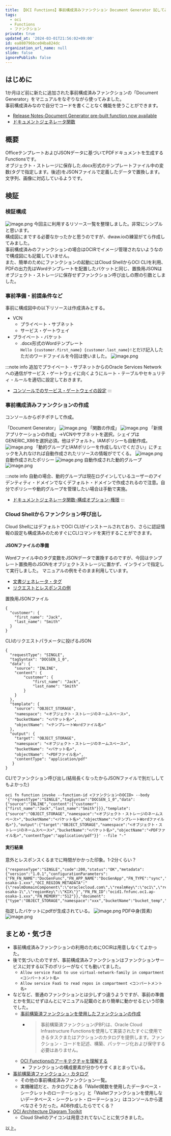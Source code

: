 ```yaml
---
title: 【OCI Functions】事前構成済みファンクション Document Generator 試してみた
tags:
  - oci
  - Functions
  - ファンクション
private: true
updated_at: '2024-03-01T21:56:02+09:00'
id: ea880796bce04ba824dc
organization_url_name: null
slide: false
ignorePublish: false
---
```

## はじめに
1か月ほど前に新たに追加された事前構成済みファンクションの「Document Generator」をマニュアルをなぞりながら使ってみました。  
事前構成済みなので自分でコードを書くことなく機能を使うことができます。

- [Release Notes-Document Generator pre-built function now available][OCI releaseNote]
- [ドキュメントジェネレータ関数][docGen]


## 概要
OfficeテンプレートおよびJSONデータに基づいてPDFドキュメントを生成するFunctionsです。  
オブジェクト・ストレージに保存した.docx形式のテンプレートファイル中の変数(タグで指定します。後述)をJSONファイルで定義したデータで置換します。文字列、画像に対応しているようです。  

## 検証

### 検証構成
![image.png](https://qiita-image-store.s3.ap-northeast-1.amazonaws.com/0/301950/9d811ea1-41b6-62b8-29e4-93fe2d372fc8.png)
今回主に利用するリソース一覧を整理しました。非常にシンプルと思います。  
構成図にまでする必要なかったかと思うのですが、dwaw.ioの練習がてら作成してみました。  
事前構成済みのファンクションの場合はOCIRでイメージ管理されないようなので構成図にも記載していません。  
また、簡単のためにファンクションの起動にはCloud ShellからOCI CLIを利用、PDFの出力先はWordテンプレートを配置したバケットと同じ、置換用JSONはオブジェクト・ストレージに保存せずファンクション呼び出しの際の引数としました。


### 事前準備・前提条件など
事前に構成図中の以下リソースは作成済みとする。
- VCN
  - プライベート・サブネット
  - サービス・ゲートウェイ
- プライベート・バケット
  - .docx形式のWordテンプレート  
  `Hello {customer.first_name} {customer.last_name}!`とだけ記入したただのワードファイルを今回は使いました。
  ![image.png](https://qiita-image-store.s3.ap-northeast-1.amazonaws.com/0/301950/82f962a6-0024-76b6-30d7-a43e9c6ff6d8.png)

:::note info
追加でプライベート・サブネットからのOracle Services Networkへの通信がサービス・ゲートウェイに向くようにルート・テーブルやセキュリティ・ルールを適切に設定しておきます。
- [コンソールでのサービス・ゲートウェイの設定](https://docs.oracle.com/ja-jp/iaas/Content/Network/Tasks/servicegateway.htm#setting_up_sgw)
:::

### 事前構成済みファンクションの作成
コンソールからポチポチして作成。

「Document Generator」
![image.png](https://qiita-image-store.s3.ap-northeast-1.amazonaws.com/0/301950/6f122e3a-cbb3-d217-792c-0e4f043bc299.png)
「関数の作成」
![image.png](https://qiita-image-store.s3.ap-northeast-1.amazonaws.com/0/301950/164ec5e3-2beb-f0d6-58f5-3f22ddb5383e.png)
「新規アプリケーションの作成」->VCNやサブネットを選択。シェイプはGENERIC_X86を選択必須。他はデフォルト。IAMポリシーも自動作成。
![image.png](https://qiita-image-store.s3.ap-northeast-1.amazonaws.com/0/301950/e31fcb7c-4268-2e43-d09e-ecbc02b9b4a4.png)
「動的グループとIAMポリシーを作成しないでください」にチェックを入れなければ自動作成されたリソースの情報がでてくる。
![image.png](https://qiita-image-store.s3.ap-northeast-1.amazonaws.com/0/301950/1a9380cc-e616-c7e3-e427-e360c407520a.png)
自動作成されたポリシー
![image.png](https://qiita-image-store.s3.ap-northeast-1.amazonaws.com/0/301950/29ab3697-b962-5576-e23f-b9c78f98c6c4.png)
自動作成された動的グループ
![image.png](https://qiita-image-store.s3.ap-northeast-1.amazonaws.com/0/301950/917442cc-44f8-8871-39a6-6c92dafa50f3.png)

:::note info
自動の場合、動的グループは現在ログインしているユーザーのアイデンティティ・ドメインでなくデフォルト・ドメインで作成されるので注意。自分でポリシーや動的グループを管理したい場合は手動で実施。
- [ドキュメントジェネレータ関数-構成オプション-権限](https://docs.oracle.com/ja-jp/iaas/Content/Functions/Tasks/functions_pbf_catalog_document_generator.htm#functions_pbf_catalog_document_generator_plus__permissions-document-generator)
:::

### Cloud Shellからファンクション呼び出し
Cloud ShellにはデフォルトでOCI CLIがインストールされており、さらに認証情報の設定も構成済みのためすぐにCLIコマンドを実行することができます。
#### JSONファイルの準備
Wordファイル中のタグ変数をJSONデータで置換するのですが、今回はテンプレート置換用のJSONをオブジェクトストレージに置かず、インラインで指定して実行しました。
マニュアルの例をそのまま利用しています。
  - [文書ジェネレータ・タグ](https://docs.oracle.com/ja-jp/iaas/Content/Functions/non-dita/DocGenPBF-doc/markdown/DocGen-Template-Tags.htm#document-generator-tags)
  - [リクエストとレスポンスの例](https://docs.oracle.com/ja-jp/iaas/Content/Functions/Tasks/functions_pbf_catalog_document_generator.htm#functions_pbf_catalog_document_generator_plus__pbf-document-generator-example-requests-responses)

置換用JSONファイル
```
{
  "customer": {
    "first_name": "Jack",
    "last_name": "Smith"
  }
}
```

CLIのリクエストパラメータに投げるJSON
```
{
  "requestType": "SINGLE",
  "tagSyntax": "DOCGEN_1_0",
  "data": {    
    "source": "INLINE",
    "content": {
		"customer": {
			"first_name": "Jack",
			"last_name": "Smith"  
		}
	}
  },
  "template": {
    "source": "OBJECT_STORAGE",
    "namespace": "<オブジェクト・ストレージのネームスペース>",
    "bucketName": "<バケット名>",
    "objectName": "<テンプレートWordファイル名>"
  },
  "output": {
    "target": "OBJECT_STORAGE",
    "namespace": "<オブジェクト・ストレージのネームスペース>",
    "bucketName": "<バケット名>",
    "objectName": "<PDFファイル名>",
    "contentType": "application/pdf"
   }
}
```

CLIでファンクション呼び出し(結局長くなったからJSONファイルで別だししてもよかった)  
```
oci fn function invoke --function-id <ファンクションのOCID> --body '{"requestType":"SINGLE","tagSyntax":"DOCGEN_1_0","data":{"source":"INLINE","content":{"customer":{"first_name":"Jack","last_name":"Smith"}}},"template":{"source":"OBJECT_STORAGE","namespace":"<オブジェクト・ストレージのネームスペース>","bucketName":"<バケット名>","objectName":"<テンプレートWordファイル名>"},"output":{"target":"OBJECT_STORAGE","namespace":"<オブジェクト・ストレージのネームスペース>","bucketName":"<バケット名>","objectName":"<PDFファイル名>","contentType":"application/pdf"}}' --file "-"
```

#### 実行結果
意外とレスポンスくるまでに時間がかかった印象。1-2分くらい？
```
{"responseType":"SINGLE","code":200,"status":"OK","metadata":{"version":"1.0.1","configurationParameters":{"FN_FN_NAME":"DocGenFunc","FN_APP_NAME":"DocGenApp","FN_TYPE":"sync","FN_APP_ID":"ocid1.fnapp.oc1.ap-osaka-1.xxx","OCI_REGION_METADATA":"{\"realmDomainComponent\":\"oraclecloud.com\",\"realmKey\":\"oc1\",\"regionIdentifier\":\"ap-osaka-1\",\"regionKey\":\"KIX\"}","FN_FN_ID":"ocid1.fnfunc.oc1.ap-osaka-1.xxx","FN_MEMORY":"512"}},"document":{"type":"OBJECT_STORAGE","namespace":"xxx","bucketName":"bucket_temp","objectName":"output.pdf","contentType":"application/pdf"}}
```
指定したバケットにpdfが生成されている。
![image.png](https://qiita-image-store.s3.ap-northeast-1.amazonaws.com/0/301950/b74b648e-a893-1896-1314-34ad47a99ed3.png)
PDF中身(質素)
![image.png](https://qiita-image-store.s3.ap-northeast-1.amazonaws.com/0/301950/d2ef763b-1174-2b37-b499-e8d2b52ebc04.png)



## まとめ・気づき
- 事前構成済みファンクションの利用のためにOCIRは用意しなくてよかった。
- 後で気づいたのですが、事前構成済みファンクションはファンクションサービスに対する以下のポリシーがなくても動いてました。
  - `Allow service FaaS to use virtual-network-family in compartment <コンパートメント名>`
  - `Allow service FaaS to read repos in compartment <コンパートメント名>`
- などなど、普通のファンクションとは少しずつ違うようですが、事前の準備とかを気にせずほんとにマニュアル記載のとおり簡単に動かせるという印象でした。
  - [事前構築済ファンクションを使用したファンクションの作成](https://docs.oracle.com/ja-jp/iaas/Content/Functions/Tasks/functions_pbf_creating_prebuilt.htm)
    - > 事前構築済ファンクション(PBF)は、Oracle Cloud Infrastructure Functionsを使用して実装されたすぐに使用できるタスクまたはアクションのカタログを提供します。ファンクション・コードを記述、構築、パッケージ化および保守する必要はありません。
  - [OCI Functionsのアーキテクチャを理解する](https://qiita.com/dingtianhongjie/items/8ba223df0a6e189c14ab)
    - ファンクションの構成要素が分かりやすくまとまっている。
- [事前構築済ファンクション・カタログ][docPreFunc]
  - その他の事前構成済みファンクション一覧。
  - 実機確認だと、カタログにある「Wallet関数を使用したデータベース・シークレットのローテーション」と「Walletファンクションを使用しないデータベース・シークレット・ローテーション」はコンソールから選べなさそうだった。ADB作成したらでてくる？
- [OCI Architecture Diagram Toolkit][icon]
  - Cloud Shellのアイコンは用意されてないことに気づきました。

以上。


[OCI releaseNote]: https://docs.oracle.com/en-us/iaas/releasenotes/changes/b0e941dd-9861-410c-b2a0-425334d2c98e/
[docGen]: https://docs.oracle.com/ja-jp/iaas/Content/Functions/Tasks/functions_pbf_catalog_document_generator.htm
[docPreFunc]: https://docs.oracle.com/ja-jp/iaas/Content/Functions/Tasks/functions_pbf_catalog.htm
[icon]: https://docs.oracle.com/ja-jp/iaas/Content/General/Reference/graphicsfordiagrams.htm